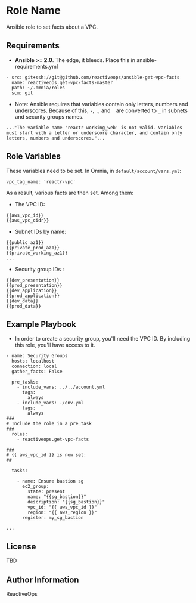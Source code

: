 Role Name
=========

Ansible role to set facts about a VPC.

Requirements
------------

* **Ansible >= 2.0**. The edge, it bleeds. Place this in ansible-requirements.yml

```
- src: git+ssh://git@github.com/reactiveops/ansible-get-vpc-facts
  name: reactiveops.get-vpc-facts-master
  path: ~/.omnia/roles
  scm: git
```

* Note: Ansible requires that variables contain only letters, numbers and underscores. Because of this, `-`, `.`, and ` ` are converted to `_` in subnets and security groups names.


```
..."The variable name 'reactr-working_web' is not valid. Variables must start with a letter or underscore character, and contain only letters, numbers and underscores."...
```


Role Variables
--------------

These variables need to be set. In Omnia, in `default/account/vars.yml`:

```
vpc_tag_name: 'reactr-vpc'
```

As a result, various facts are then set. Among them:

* The VPC ID:

```
{{aws_vpc_id}}
{{aws_vpc_cidr}}
```

* Subnet IDs by name:

```
{{public_az1}}
{{private_prod_az1}}
{{private_working_az1}}
...
```

* Security group IDs :

```
{{dev_presentation}}
{{prod_presentation}}
{{dev_application}}
{{prod_application}}
{{dev_data}}
{{prod_data}}
```

Example Playbook
----------------
* In order to create a security group, you'll need the VPC ID. By including this role, you'll have access to it.

```
- name: Security Groups
  hosts: localhost
  connection: local
  gather_facts: False

  pre_tasks:
    - include_vars: ../../account.yml
      tags:
        always
    - include_vars: ./env.yml
      tags:
        always
###
# Include the role in a pre_task
###
  roles:
    - reactiveops.get-vpc-facts

###
# {{ aws_vpc_id }} is now set:
##

  tasks:

    - name: Ensure bastion sg
      ec2_group:
        state: present
        name: "{{sg_bastion}}"
        description: "{{sg_bastion}}"
        vpc_id: "{{ aws_vpc_id }}"
        region: "{{ aws_region }}"
      register: my_sg_bastion

...
```

License
-------

TBD

Author Information
------------------

ReactiveOps
